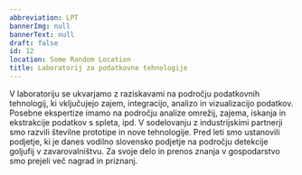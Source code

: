 ```yaml
---
abbreviation: LPT
bannerImg: null
bannerText: null
draft: false
id: 12
location: Some Random Location
title: Laboratorij za podatkovne tehnologije
---
```


V laboratoriju se ukvarjamo z raziskavami na področju podatkovnih tehnologij, ki vključujejo zajem, integracijo, analizo in vizualizacijo podatkov. Posebne ekspertize imamo na področju analize omrežij, zajema, iskanja in ekstrakcije podatkov s spleta, ipd. V sodelovanju z industrijskimi partnerji smo razvili številne prototipe in nove tehnologije. Pred leti smo ustanovili podjetje, ki je danes vodilno slovensko podjetje na področju detekcije goljufij v zavarovalništvu. Za svoje delo in prenos znanja v gospodarstvo smo prejeli več nagrad in priznanj.